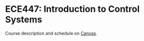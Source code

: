 # ECE447: Introduction to Control Systems

Course description and schedule on [Canvas](https://canvas.uw.edu/courses/1313677).
